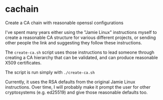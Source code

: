 # cachain
Create a CA chain with reasonable openssl configurations

I've spent many years either using the "Jamie Linux" instructions myself to create a reasonable CA structure for various different projects, or sending other people the link and suggesting they follow these instructions.

The `create-ca.sh` script uses those instructions to lead someone through creating a CA hierarchy that can be validated, and can produce reasonable X509 certificates.

The script is run simply with `./create-ca.sh`

Currently, it uses the RSA defaults from the original Jamie Linux instructions. Over time, I will probably make it prompt the user for other cryptosystems (e.g. ed25519) and give those reasonable defaults too. 

